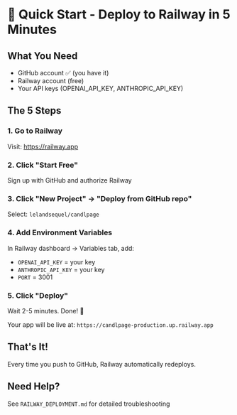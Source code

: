 # 🚀 Quick Start - Deploy to Railway in 5 Minutes

## What You Need
- GitHub account ✅ (you have it)
- Railway account (free)
- Your API keys (OPENAI_API_KEY, ANTHROPIC_API_KEY)

## The 5 Steps

### 1. Go to Railway
Visit: https://railway.app

### 2. Click "Start Free"
Sign up with GitHub and authorize Railway

### 3. Click "New Project" → "Deploy from GitHub repo"
Select: `lelandsequel/candlpage`

### 4. Add Environment Variables
In Railway dashboard → Variables tab, add:
- `OPENAI_API_KEY` = your key
- `ANTHROPIC_API_KEY` = your key
- `PORT` = 3001

### 5. Click "Deploy"
Wait 2-5 minutes. Done! 🎉

Your app will be live at: `https://candlpage-production.up.railway.app`

## That's It!
Every time you push to GitHub, Railway automatically redeploys.

## Need Help?
See `RAILWAY_DEPLOYMENT.md` for detailed troubleshooting
